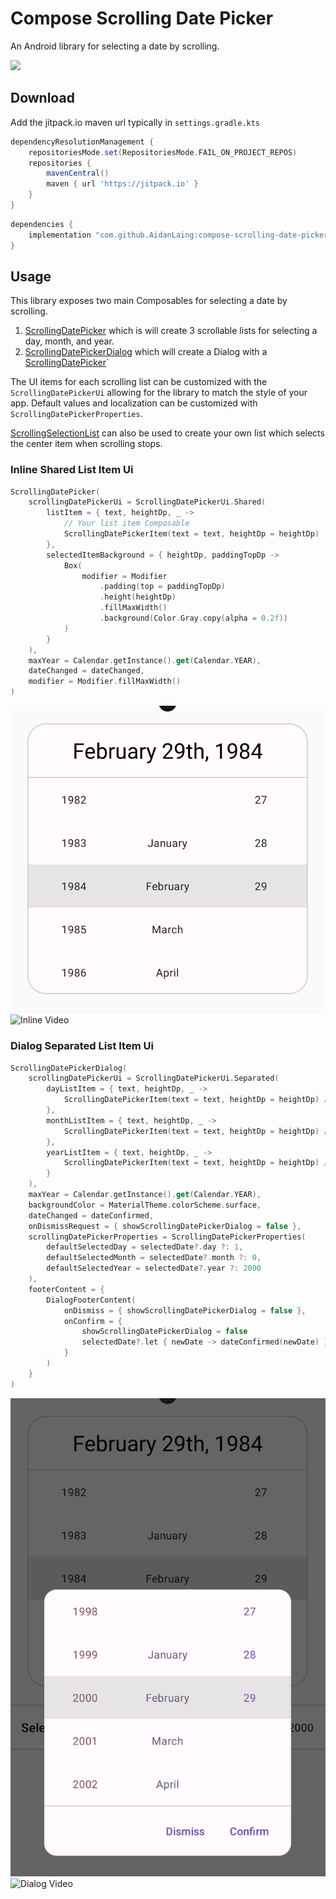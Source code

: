 # Compose Scrolling Date Picker
An Android library for selecting a date by scrolling.

[![](https://jitpack.io/v/AidanLaing/compose-scrolling-date-picker.svg)](https://jitpack.io/#AidanLaing/compose-scrolling-date-picker)

## Download

Add the jitpack.io maven url typically in `settings.gradle.kts`
```groovy
dependencyResolutionManagement {
    repositoriesMode.set(RepositoriesMode.FAIL_ON_PROJECT_REPOS)
    repositories {
        mavenCentral()
        maven { url 'https://jitpack.io' }
    }
}
```

```groovy
dependencies {
    implementation "com.github.AidanLaing:compose-scrolling-date-picker:latest-release"
}
```

## Usage
This library exposes two main Composables for selecting a date by scrolling.
1. [ScrollingDatePicker](scrollingdatepicker/src/main/java/com/aidanlaing/scrollingdatepicker/ScrollingDatePicker.kt) which is will create 3 scrollable lists for selecting a day, month, and year.
2. [ScrollingDatePickerDialog](scrollingdatepicker/src/main/java/com/aidanlaing/scrollingdatepicker/ScrollingDatePickerDialog.kt) which will create a Dialog with a [ScrollingDatePicker](scrollingdatepicker/src/main/java/com/aidanlaing/scrollingdatepicker/ScrollingDatePicker.kt)`

The UI items for each scrolling list can be customized with the `ScrollingDatePickerUi` allowing for the library to match the style of your app.
Default values and localization can be customized with `ScrollingDatePickerProperties`.

[ScrollingSelectionList](scrollingdatepicker/src/main/java/com/aidanlaing/scrollingdatepicker/ScrollingSelectionList.kt) can also be used to create your own list which selects the center item when scrolling stops.

### Inline Shared List Item Ui

```kotlin
ScrollingDatePicker(
    scrollingDatePickerUi = ScrollingDatePickerUi.Shared(
        listItem = { text, heightDp, _ ->
            // Your list item Composable
            ScrollingDatePickerItem(text = text, heightDp = heightDp)
        },
        selectedItemBackground = { heightDp, paddingTopDp ->
            Box(
                modifier = Modifier
                    .padding(top = paddingTopDp)
                    .height(heightDp)
                    .fillMaxWidth()
                    .background(Color.Gray.copy(alpha = 0.2f))
            )
        }
    ),
    maxYear = Calendar.getInstance().get(Calendar.YEAR),
    dateChanged = dateChanged,
    modifier = Modifier.fillMaxWidth()
)
```

![Inline Image](screenshots/inline-selector.png)
![Inline Video](screenshots/inline-video.gif)

### Dialog Separated List Item Ui

```kotlin
ScrollingDatePickerDialog(
    scrollingDatePickerUi = ScrollingDatePickerUi.Separated(
        dayListItem = { text, heightDp, _ ->
            ScrollingDatePickerItem(text = text, heightDp = heightDp) // Your list item Composable
        },
        monthListItem = { text, heightDp, _ ->
            ScrollingDatePickerItem(text = text, heightDp = heightDp) // Your list item Composable
        },
        yearListItem = { text, heightDp, _ ->
            ScrollingDatePickerItem(text = text, heightDp = heightDp) // Your list item Composable
        }
    ),
    maxYear = Calendar.getInstance().get(Calendar.YEAR),
    backgroundColor = MaterialTheme.colorScheme.surface,
    dateChanged = dateConfirmed,
    onDismissRequest = { showScrollingDatePickerDialog = false },
    scrollingDatePickerProperties = ScrollingDatePickerProperties(
        defaultSelectedDay = selectedDate?.day ?: 1,
        defaultSelectedMonth = selectedDate?.month ?: 0,
        defaultSelectedYear = selectedDate?.year ?: 2000
    ),
    footerContent = {
        DialogFooterContent(
            onDismiss = { showScrollingDatePickerDialog = false },
            onConfirm = {
                showScrollingDatePickerDialog = false
                selectedDate?.let { newDate -> dateConfirmed(newDate) }
            }
        )
    }
)
```

![Dialog Image](screenshots/dialog-selector.png)
![Dialog Video](screenshots/dialog-video.gif)